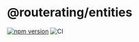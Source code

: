 # @routerating/entities

[![npm version](https://badge.fury.io/js/%40routerating%2Fentities.svg)](https://badge.fury.io/js/%40routerating%2Fentities) ![CI](https://github.com/routerating/route-rating-web/workflows/CI/badge.svg)
